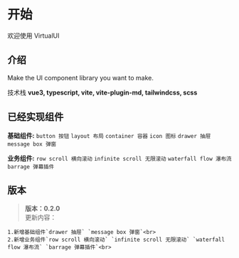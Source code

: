 # 开始

欢迎使用 VirtualUI

## 介绍

Make the UI component library you want to make.

技术栈 **vue3, typescript, vite, vite-plugin-md, tailwindcss, scss**

## 已经实现组件

**基础组件:**
`button 按钮` `layout 布局` `container 容器` `icon 图标` `drawer 抽屉` `message box 弹窗`<br>

**业务组件:**
`row scroll 横向滚动` `infinite scroll 无限滚动` `waterfall flow 瀑布流` `barrage 弹幕插件`<br>

## 版本

> **版本：0.2.0**<br>
> 更新内容：<br>

    1.新增基础组件`drawer 抽屉` `message box 弹窗`<br>
    2.新增业务组件`row scroll 横向滚动` `infinite scroll 无限滚动` `waterfall flow 瀑布流` `barrage 弹幕插件`<br>
